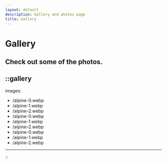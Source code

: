 ```yaml
---
layout: default
description: Gallery and photos page
title: Gallery
---
```


# Gallery

## Check out some of the photos.

::gallery
---
images:
  - /alpine-0.webp
  - /alpine-1.webp
  - /alpine-2.webp
  - /alpine-0.webp
  - /alpine-1.webp
  - /alpine-2.webp
  - /alpine-0.webp
  - /alpine-1.webp
  - /alpine-2.webp
---
::